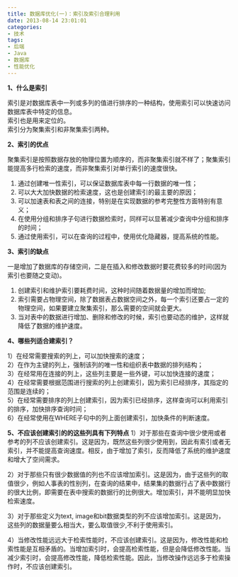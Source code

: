 ```yaml
---
title: 数据库优化(一)：索引及索引合理利用
date: 2013-08-14 23:01:01
categories:
- 技术
tags:
- 后端
- Java
- 数据库
- 性能优化
---
```


**1、什么是索引**

索引是对数据库表中一列或多列的值进行排序的一种结构，使用索引可以快速访问数据库表中特定的信息。  
索引也是用来定位的。  
索引分为聚集索引和非聚集索引两种。
<!-- more -->
**2、索引的优点**

聚集索引是按照数据存放的物理位置为顺序的，而非聚集索引就不样了；聚集索引能提高多行检索的速度，而非聚集索引对单行索引的速度很快。
1. 通过创建唯一性索引，可以保证数据库表中每一行数据的唯一性；
2. 可以大大加快数据的检索速度，这也是创建索引的最主要的原因；
3. 可以加速表和表之间的连接，特别是在实现数据的参考完整性方面特别有意义；
4. 在使用分组和排序子句进行数据检索时，同样可以显著减少查询中分组和排序的时间；
5. 通过使用索引，可以在查询的过程中，使用优化隐藏器，提高系统的性能。

**3、索引的缺点**

一是增加了数据库的存储空间，二是在插入和修改数据时要花费较多的时间(因为索引也要随之变动)。
1. 创建索引和维护索引要耗费时间，这种时间随着数据量的增加而增加;
2. 索引需要占物理空间，除了数据表占数据空间之外，每一个索引还要占一定的物理空间，如果要建立聚集索引，那么需要的空间就会更大。
3. 当对表中的数据进行增加、删除和修改的时候，索引也要动态的维护，这样就降低了数据的维护速度。

**4、哪些列适合建索引？**

1）在经常需要搜索的列上，可以加快搜索的速度；  
2）在作为主键的列上，强制该列的唯一性和组织表中数据的排列结构；  
3）在经常用在连接的列上，这些列主要是一些外键，可以加快连接的速度；  
4）在经常需要根据范围进行搜索的列上创建索引，因为索引已经排序，其指定的范围是连续的；  
5）在经常需要排序的列上创建索引，因为索引已经排序，这样查询可以利用索引的排序，加快排序查询时间；  
6）在经常使用在WHERE子句中的列上面创建索引，加快条件的判断速度。  

**5、不应该创建索引的的这些列具有下列特点**
1）对于那些在查询中很少使用或者参考的列不应该创建索引。这是因为，既然这些列很少使用到，因此有索引或者无索引，并不能提高查询速度。相反，由于增加了索引，反而降低了系统的维护速度和增大了空间需求。

2）对于那些只有很少数据值的列也不应该增加索引。这是因为，由于这些列的取值很少，例如人事表的性别列，在查询的结果中，结果集的数据行占了表中数据行的很大比例，即需要在表中搜索的数据行的比例很大。增加索引，并不能明显加快检索速度。

3）对于那些定义为text, image和bit数据类型的列不应该增加索引。这是因为，这些列的数据量要么相当大，要么取值很少,不利于使用索引。

4）当修改性能远远大于检索性能时，不应该创建索引。这是因为，修改性能和检索性能是互相矛盾的。当增加索引时，会提高检索性能，但是会降低修改性能。当减少索引时，会提高修改性能，降低检索性能。因此，当修改操作远远多于检索操作时，不应该创建索引。